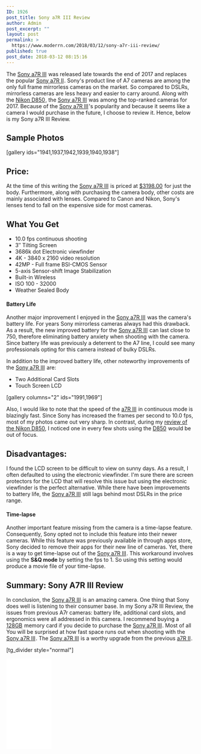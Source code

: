 ```yaml
---
ID: 1926
post_title: Sony a7R III Review
author: Admin
post_excerpt: ""
layout: post
permalink: >
  https://www.moderrn.com/2018/03/12/sony-a7r-iii-review/
published: true
post_date: 2018-03-12 08:15:16
---
```

The <a target="_blank" href="https://www.amazon.com/gp/product/B076TGDHPT/ref=as_li_tl?ie=UTF8&camp=1789&creative=9325&creativeASIN=B076TGDHPT&linkCode=as2&tag=moderrnwebsit-20&linkId=e35bc6d5dff2bc7daf1824b38660beb6">Sony a7R III</a><img src="//ir-na.amazon-adsystem.com/e/ir?t=moderrnwebsit-20&l=am2&o=1&a=B076TGDHPT" width="1" height="1" border="0" alt="" style="border:none !important; margin:0px !important;" /> was released late towards the end of 2017 and replaces the popular <a target="_blank" href="https://www.amazon.com/gp/product/B00ZDWGFR2/ref=as_li_tl?ie=UTF8&camp=1789&creative=9325&creativeASIN=B00ZDWGFR2&linkCode=as2&tag=moderrnwebsit-20&linkId=e64a78bf2a55602c4b6a9a95ed80e53a">Sony a7R II</a><img src="//ir-na.amazon-adsystem.com/e/ir?t=moderrnwebsit-20&l=am2&o=1&a=B00ZDWGFR2" width="1" height="1" border="0" alt="" style="border:none !important; margin:0px !important;" />. Sony's product line of A7 cameras are among the only full frame mirrorless cameras on the market. So compared to DSLRs, mirrorless cameras are less heavy and easier to carry around.  Along with the <a target="_blank" href="https://www.amazon.com/gp/product/B07524LHMT/ref=as_li_tl?ie=UTF8&camp=1789&creative=9325&creativeASIN=B07524LHMT&linkCode=as2&tag=moderrnwebsit-20&linkId=42e65bb451282e5a4c05c6588c44f869">Nikon D850</a><img src="//ir-na.amazon-adsystem.com/e/ir?t=moderrnwebsit-20&l=am2&o=1&a=B07524LHMT" width="1" height="1" border="0" alt="" style="border:none !important; margin:0px !important;" />, the <a target="_blank" href="https://www.amazon.com/gp/product/B076TGDHPT/ref=as_li_tl?ie=UTF8&camp=1789&creative=9325&creativeASIN=B076TGDHPT&linkCode=as2&tag=moderrnwebsit-20&linkId=e35bc6d5dff2bc7daf1824b38660beb6">Sony a7R III</a><img src="//ir-na.amazon-adsystem.com/e/ir?t=moderrnwebsit-20&l=am2&o=1&a=B076TGDHPT" width="1" height="1" border="0" alt="" style="border:none !important; margin:0px !important;" /> was among the top-ranked cameras for 2017. Because of the  <a target="_blank" href="https://www.amazon.com/gp/product/B076TGDHPT/ref=as_li_tl?ie=UTF8&camp=1789&creative=9325&creativeASIN=B076TGDHPT&linkCode=as2&tag=moderrnwebsit-20&linkId=e35bc6d5dff2bc7daf1824b38660beb6">Sony a7R III</a><img src="//ir-na.amazon-adsystem.com/e/ir?t=moderrnwebsit-20&l=am2&o=1&a=B076TGDHPT" width="1" height="1" border="0" alt="" style="border:none !important; margin:0px !important;" />'s popularity and because it seems like a camera I would purchase in the future, I choose to review it. Hence, below is my Sony a7R III Review. 


<h2>Sample Photos</h2>
[gallery ids="1941,1937,1942,1939,1940,1938"]

<h2>Price:</h2>
At the time of this writing the <a target="_blank" href="https://www.amazon.com/gp/product/B076TGDHPT/ref=as_li_tl?ie=UTF8&camp=1789&creative=9325&creativeASIN=B076TGDHPT&linkCode=as2&tag=moderrnwebsit-20&linkId=e35bc6d5dff2bc7daf1824b38660beb6">Sony a7R III</a><img src="//ir-na.amazon-adsystem.com/e/ir?t=moderrnwebsit-20&l=am2&o=1&a=B076TGDHPT" width="1" height="1" border="0" alt="" style="border:none !important; margin:0px !important;" /> is priced at <a target="_blank" href="https://www.amazon.com/gp/product/B076TGDHPT/ref=as_li_tl?ie=UTF8&camp=1789&creative=9325&creativeASIN=B076TGDHPT&linkCode=as2&tag=moderrnwebsit-20&linkId=87ca5e0fb0876b9d083357e435bff55c">$3198.00</a><img src="//ir-na.amazon-adsystem.com/e/ir?t=moderrnwebsit-20&l=am2&o=1&a=B076TGDHPT" width="1" height="1" border="0" alt="" style="border:none !important; margin:0px !important;" /> for just the body. Furthermore, along with purchasing the camera body, other costs are mainly associated with lenses. Compared to Canon and Nikon, Sony's lenses tend to fall on the expensive side for most cameras.  

<h2>What You Get</h2>
<ul>
<li>10.0 fps continuous shooting</li>
<li>3″ Tilting Screen</li>
<li>3686k dot Electronic viewfinder</li>
<li>4K - 3840 x 2160 video resolution</li>
<li>42MP - Full frame BSI-CMOS Sensor</li>
<li>5-axis Sensor-shift Image Stabilization</li>
<li>Built-in Wireless</li>
<li>ISO 100 - 32000</li>
<li>Weather Sealed Body</li>
</ul>


<h4>Battery Life</h4>
Another major improvement I enjoyed in the <a target="_blank" href="https://www.amazon.com/gp/product/B076TGDHPT/ref=as_li_tl?ie=UTF8&camp=1789&creative=9325&creativeASIN=B076TGDHPT&linkCode=as2&tag=moderrnwebsit-20&linkId=e35bc6d5dff2bc7daf1824b38660beb6">Sony a7R III</a><img src="//ir-na.amazon-adsystem.com/e/ir?t=moderrnwebsit-20&l=am2&o=1&a=B076TGDHPT" width="1" height="1" border="0" alt="" style="border:none !important; margin:0px !important;" /> was the camera's battery life. For years Sony mirrorless cameras always had this drawback. As a result, the new improved battery for the <a target="_blank" href="https://www.amazon.com/gp/product/B076TGDHPT/ref=as_li_tl?ie=UTF8&camp=1789&creative=9325&creativeASIN=B076TGDHPT&linkCode=as2&tag=moderrnwebsit-20&linkId=e35bc6d5dff2bc7daf1824b38660beb6">Sony a7R III</a><img src="//ir-na.amazon-adsystem.com/e/ir?t=moderrnwebsit-20&l=am2&o=1&a=B076TGDHPT" width="1" height="1" border="0" alt="" style="border:none !important; margin:0px !important;" /> can last close to 750, therefore eliminating battery anxiety when shooting with the camera. Since battery life was previously a deterrent to the A7 line, I could see many professionals opting for this camera instead of bulky DSLRs. 

In addition to the improved battery life, other noteworthy improvements of the <a target="_blank" href="https://www.amazon.com/gp/product/B076TGDHPT/ref=as_li_tl?ie=UTF8&camp=1789&creative=9325&creativeASIN=B076TGDHPT&linkCode=as2&tag=moderrnwebsit-20&linkId=e35bc6d5dff2bc7daf1824b38660beb6">Sony a7R III</a><img src="//ir-na.amazon-adsystem.com/e/ir?t=moderrnwebsit-20&l=am2&o=1&a=B076TGDHPT" width="1" height="1" border="0" alt="" style="border:none !important; margin:0px !important;" /> are:

<ul>
<li>Two Additional Card Slots</li>
<li>Touch Screen LCD</li>
</ul>

[gallery columns="2" ids="1991,1969"]

Also, I would like to note that the speed of the <a target="_blank" href="https://www.amazon.com/gp/product/B076TGDHPT/ref=as_li_tl?ie=UTF8&camp=1789&creative=9325&creativeASIN=B076TGDHPT&linkCode=as2&tag=moderrnwebsit-20&linkId=e35bc6d5dff2bc7daf1824b38660beb6">a7R III</a><img src="//ir-na.amazon-adsystem.com/e/ir?t=moderrnwebsit-20&l=am2&o=1&a=B076TGDHPT" width="1" height="1" border="0" alt="" style="border:none !important; margin:0px !important;" /> in continuous mode is blazingly fast. Since Sony has increased the frames per second to 10.0 fps, most of my photos came out very sharp. In contrast, during my <a href="https://www.moderrn.com/2018/02/19/review-of-the-nikon-d850/" rel="noopener" target="_blank">review of the Nikon D850</a>, I noticed one in every few shots using the <a target="_blank" href="https://www.amazon.com/gp/product/B07524LHMT/ref=as_li_tl?ie=UTF8&camp=1789&creative=9325&creativeASIN=B07524LHMT&linkCode=as2&tag=moderrnwebsit-20&linkId=42e65bb451282e5a4c05c6588c44f869">D850</a><img src="//ir-na.amazon-adsystem.com/e/ir?t=moderrnwebsit-20&l=am2&o=1&a=B07524LHMT" width="1" height="1" border="0" alt="" style="border:none !important; margin:0px !important;" /> would be out of focus. 

<h2>Disadvantages:</h2>
I found the LCD screen to be difficult to view on sunny days. As a result, I often defaulted to using the electronic viewfinder. I'm sure there are screen protectors for the LCD that will resolve this issue but using the electronic viewfinder is the perfect alternative. While there have been improvements to battery life, the <a target="_blank" href="https://www.amazon.com/gp/product/B076TGDHPT/ref=as_li_tl?ie=UTF8&camp=1789&creative=9325&creativeASIN=B076TGDHPT&linkCode=as2&tag=moderrnwebsit-20&linkId=e35bc6d5dff2bc7daf1824b38660beb6">Sony a7R III</a><img src="//ir-na.amazon-adsystem.com/e/ir?t=moderrnwebsit-20&l=am2&o=1&a=B076TGDHPT" width="1" height="1" border="0" alt="" style="border:none !important; margin:0px !important;" /> still lags behind most DSLRs in the price range. 

<h4>Time-lapse</h4>
Another important feature missing from the camera is a time-lapse feature. Consequently, Sony opted not to include this feature into their newer cameras. While this feature was previously available in through apps store, Sony decided to remove their apps for their new line of cameras. Yet, there is a way to get time-lapse out of the <a target="_blank" href="https://www.amazon.com/gp/product/B076TGDHPT/ref=as_li_tl?ie=UTF8&camp=1789&creative=9325&creativeASIN=B076TGDHPT&linkCode=as2&tag=moderrnwebsit-20&linkId=e35bc6d5dff2bc7daf1824b38660beb6">Sony a7R III</a><img src="//ir-na.amazon-adsystem.com/e/ir?t=moderrnwebsit-20&l=am2&o=1&a=B076TGDHPT" width="1" height="1" border="0" alt="" style="border:none !important; margin:0px !important;" />. This workaround involves using the <b>S&Q mode</b> by setting the fps to 1. So using this setting would produce a movie file of your time-lapse. 

<h2>Summary: Sony A7R III Review</h2>
In conclusion, the <a target="_blank" href="https://www.amazon.com/gp/product/B076TGDHPT/ref=as_li_tl?ie=UTF8&camp=1789&creative=9325&creativeASIN=B076TGDHPT&linkCode=as2&tag=moderrnwebsit-20&linkId=e35bc6d5dff2bc7daf1824b38660beb6">Sony a7R III</a><img src="//ir-na.amazon-adsystem.com/e/ir?t=moderrnwebsit-20&l=am2&o=1&a=B076TGDHPT" width="1" height="1" border="0" alt="" style="border:none !important; margin:0px !important;" /> is an amazing camera. One thing that Sony does well is listening to their consumer base. In my Sony a7R III Review, the issues from previous A7r cameras: battery life, additional card slots, and ergonomics were all addressed in this camera. I recommend buying a <a target="_blank" href="https://www.amazon.com/gp/product/B01J5RH06K/ref=as_li_tl?ie=UTF8&camp=1789&creative=9325&creativeASIN=B01J5RH06K&linkCode=as2&tag=moderrnwebsit-20&linkId=1b72342110c7cb0b0d8e54e4a2d93c45">128GB</a><img src="//ir-na.amazon-adsystem.com/e/ir?t=moderrnwebsit-20&l=am2&o=1&a=B01J5RH06K" width="1" height="1" border="0" alt="" style="border:none !important; margin:0px !important;" /> memory card if you decide to purchase the <a target="_blank" href="https://www.amazon.com/gp/product/B076TGDHPT/ref=as_li_tl?ie=UTF8&camp=1789&creative=9325&creativeASIN=B076TGDHPT&linkCode=as2&tag=moderrnwebsit-20&linkId=e35bc6d5dff2bc7daf1824b38660beb6">Sony a7R III</a><img src="//ir-na.amazon-adsystem.com/e/ir?t=moderrnwebsit-20&l=am2&o=1&a=B076TGDHPT" width="1" height="1" border="0" alt="" style="border:none !important; margin:0px !important;" />. Most of all You will be surprised at how fast space runs out when shooting with the <a target="_blank" href="https://www.amazon.com/gp/product/B076TGDHPT/ref=as_li_tl?ie=UTF8&camp=1789&creative=9325&creativeASIN=B076TGDHPT&linkCode=as2&tag=moderrnwebsit-20&linkId=e35bc6d5dff2bc7daf1824b38660beb6">Sony a7R III</a><img src="//ir-na.amazon-adsystem.com/e/ir?t=moderrnwebsit-20&l=am2&o=1&a=B076TGDHPT" width="1" height="1" border="0" alt="" style="border:none !important; margin:0px !important;" />. The <a target="_blank" href="https://www.amazon.com/gp/product/B076TGDHPT/ref=as_li_tl?ie=UTF8&camp=1789&creative=9325&creativeASIN=B076TGDHPT&linkCode=as2&tag=moderrnwebsit-20&linkId=e35bc6d5dff2bc7daf1824b38660beb6">Sony a7R III</a><img src="//ir-na.amazon-adsystem.com/e/ir?t=moderrnwebsit-20&l=am2&o=1&a=B076TGDHPT" width="1" height="1" border="0" alt="" style="border:none !important; margin:0px !important;" /> is a worthy upgrade from the previous <a target="_blank" href="https://www.amazon.com/gp/product/B00ZDWGFR2/ref=as_li_tl?ie=UTF8&camp=1789&creative=9325&creativeASIN=B00ZDWGFR2&linkCode=as2&tag=moderrnwebsit-20&linkId=e64a78bf2a55602c4b6a9a95ed80e53a">a7R II</a><img src="//ir-na.amazon-adsystem.com/e/ir?t=moderrnwebsit-20&l=am2&o=1&a=B00ZDWGFR2" width="1" height="1" border="0" alt="" style="border:none !important; margin:0px !important;" />. 


[tg_divider style="normal"]
<iframe style="width:120px;height:240px;" marginwidth="0" marginheight="0" scrolling="no" frameborder="0" src="//ws-na.amazon-adsystem.com/widgets/q?ServiceVersion=20070822&OneJS=1&Operation=GetAdHtml&MarketPlace=US&source=ac&ref=qf_sp_asin_til&ad_type=product_link&tracking_id=moderrnwebsit-20&marketplace=amazon&region=US&placement=B076TGDHPT&asins=B076TGDHPT&linkId=98ac3ec0eefb0345997b659a240b4bef&show_border=true&link_opens_in_new_window=false&price_color=333333&title_color=0066c0&bg_color=ffffff">
    </iframe>